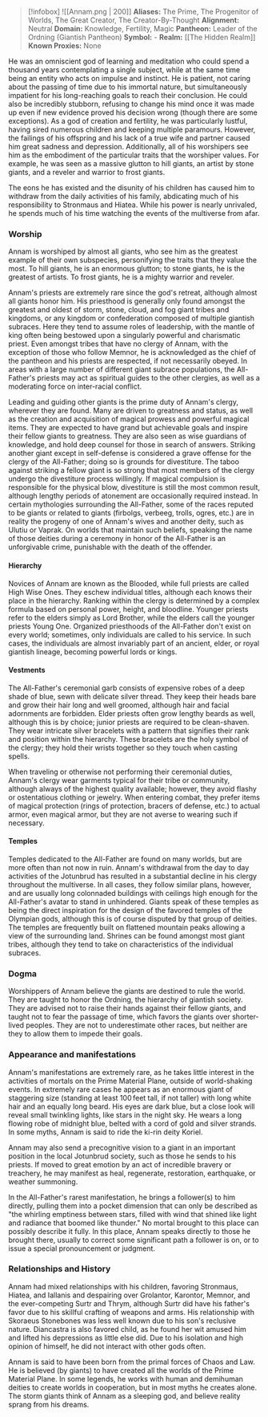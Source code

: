 > [!infobox]
> ![[Annam.png | 200]]
>  **Aliases:** The Prime, The Progenitor of Worlds, The Great Creator, The Creator-By-Thought
> **Alignment:** Neutral
> **Domain:** Knowledge, Fertility, Magic
> **Pantheon:** Leader of the Ordning (Giantish Pantheon)
> **Symbol:** -
> **Realm:** [[The Hidden Realm]]
> **Known Proxies:** None 

He was an omniscient god of learning and meditation who could spend a thousand years contemplating a single subject, while at the same time being an entity who acts on impulse and instinct. He is patient, not caring about the passing of time due to his immortal nature, but simultaneously impatient for his long-reaching goals to reach their conclusion. He could also be incredibly stubborn, refusing to change his mind once it was made up even if new evidence proved his decision wrong (though there are some exceptions). As a god of creation and fertility, he was particularly lustful, having sired numerous children and keeping multiple paramours. However, the failings of his offspring and his lack of a true wife and partner caused him great sadness and depression. Additionally, all of his worshipers see him as the embodiment of the particular traits that the worshiper values. For example, he was seen as a massive glutton to hill giants, an artist by stone giants, and a reveler and warrior to frost giants.

The eons he has existed and the disunity of his children has caused him to withdraw from the daily activities of his family, abdicating much of his responsibility to Stronmaus and Hiatea. While his power is nearly unrivaled, he spends much of his time watching the events of the multiverse from afar.

### Worship

Annam is worshiped by almost all giants, who see him as the greatest example of their own subspecies, personifying the traits that they value the most. To hill giants, he is an enormous glutton; to stone giants, he is the greatest of artists. To frost giants, he is a mighty warrior and reveler.

Annam's priests are extremely rare since the god's retreat, although almost all giants honor him. His priesthood is generally only found amongst the greatest and oldest of storm, stone, cloud, and fog giant tribes and kingdoms, or any kingdom or confederation composed of multiple giantish subraces. Here they tend to assume roles of leadership, with the mantle of king often being bestowed upon a singularly powerful and charismatic priest. Even amongst tribes that have no clergy of Annam, with the exception of those who follow Memnor, he is acknowledged as the chief of the pantheon and his priests are respected, if not necessarily obeyed. In areas with a large number of different giant subrace populations, the All-Father's priests may act as spiritual guides to the other clergies, as well as a moderating force on inter-racial conflict.

Leading and guiding other giants is the prime duty of Annam's clergy, wherever they are found. Many are driven to greatness and status, as well as the creation and acquisition of magical prowess and powerful magical items. They are expected to have grand but achievable goals and inspire their fellow giants to greatness. They are also seen as wise guardians of knowledge, and hold deep counsel for those in search of answers. Striking another giant except in self-defense is considered a grave offense for the clergy of the All-Father; doing so is grounds for divestiture. The taboo against striking a fellow giant is so strong that most members of the clergy undergo the divestiture process willingly. If magical compulsion is responsible for the physical blow, divestiture is still the most common result, although lengthy periods of atonement are occasionally required instead. In certain mythologies surrounding the All-Father, some of the races reputed to be giants or related to giants (firbolgs, verbeeg, trolls, ogres, etc.) are in reality the progeny of one of Annam's wives and another deity, such as Ulutiu or Vaprak. On worlds that maintain such beliefs, speaking the name of those deities during a ceremony in honor of the All-Father is an unforgivable crime, punishable with the death of the offender.

#### Hierarchy
Novices of Annam are known as the Blooded, while full priests are called High Wise Ones. They eschew individual titles, although each knows their place in the hierarchy. Ranking within the clergy is determined by a complex formula based on personal power, height, and bloodline. Younger priests refer to the elders simply as Lord Brother, while the elders call the younger priests Young One. Organized priesthoods of the All-Father don't exist on every world; sometimes, only individuals are called to his service. In such cases, the individuals are almost invariably part of an ancient, elder, or royal giantish lineage, becoming powerful lords or kings.

#### Vestments
The All-Father's ceremonial garb consists of expensive robes of a deep shade of blue, sewn with delicate silver thread. They keep their heads bare and grow their hair long and well groomed, although hair and facial adornments are forbidden. Elder priests often grow lengthy beards as well, although this is by choice; junior priests are required to be clean-shaven. They wear intricate silver bracelets with a pattern that signifies their rank and position within the hierarchy. These bracelets are the holy symbol of the clergy; they hold their wrists together so they touch when casting spells.

When traveling or otherwise not performing their ceremonial duties, Annam's clergy wear garments typical for their tribe or community, although always of the highest quality available; however, they avoid flashy or ostentatious clothing or jewelry. When entering combat, they prefer items of magical protection (rings of protection, bracers of defense, etc.) to actual armor, even magical armor, but they are not averse to wearing such if necessary.

#### Temples
Temples dedicated to the All-Father are found on many worlds, but are more often than not now in ruin. Annam's withdrawal from the day to day activities of the Jotunbrud has resulted in a substantial decline in his clergy throughout the multiverse. In all cases, they follow similar plans, however, and are usually long colonnaded buildings with ceilings high enough for the All-Father's avatar to stand in unhindered. Giants speak of these temples as being the direct inspiration for the design of the favored temples of the Olympian gods, although this is of course disputed by that group of deities. The temples are frequently built on flattened mountain peaks allowing a view of the surrounding land. Shrines can be found amongst most giant tribes, although they tend to take on characteristics of the individual subraces.

### Dogma
Worshippers of Annam believe the giants are destined to rule the world. They are taught to honor the Ordning, the hierarchy of giantish society. They are advised not to raise their hands against their fellow giants, and taught not to fear the passage of time, which favors the giants over shorter-lived peoples. They are not to underestimate other races, but neither are they to allow them to impede their goals.

### Appearance and manifestations
Annam's manifestations are extremely rare, as he takes little interest in the activities of mortals on the Prime Material Plane, outside of world-shaking events. In extremely rare cases he appears as an enormous giant of staggering size (standing at least 100 feet tall, if not taller) with long white hair and an equally long beard. His eyes are dark blue, but a close look will reveal small twinkling lights, like stars in the night sky. He wears a long flowing robe of midnight blue, belted with a cord of gold and silver strands. In some myths, Annam is said to ride the ki-rin deity Koriel.

Annam may also send a precognitive vision to a giant in an important position in the local Jotunbrud society, such as those he sends to his priests. If moved to great emotion by an act of incredible bravery or treachery, he may manifest as heal, regenerate, restoration, earthquake, or weather summoning.

In the All-Father's rarest manifestation, he brings a follower(s) to him directly, pulling them into a pocket dimension that can only be described as "the whirling emptiness between stars, filled with wind that shined like light and radiance that boomed like thunder." No mortal brought to this place can possibly describe it fully. In this place, Annam speaks directly to those he brought there, usually to correct some significant path a follower is on, or to issue a special pronouncement or judgment.

### Relationships and History
Annam had mixed relationships with his children, favoring Stronmaus, Hiatea, and Iallanis and despairing over Grolantor, Karontor, Memnor, and the ever-competing Surtr and Thrym, although Surtr did have his father's favor due to his skillful crafting of weapons and arms. His relationship with Skoraeus Stonebones was less well known due to his son's reclusive nature. Diancastra is also favored child, as he found her wit amused him and lifted his depressions as little else did. Due to his isolation and high opinion of himself, he did not interact with other gods often.

Annam is said to have been born from the primal forces of Chaos and Law. He is believed (by giants) to have created all the worlds of the Prime Material Plane. In some legends, he works with human and demihuman deities to create worlds in cooperation, but in most myths he creates alone. The storm giants think of Annam as a sleeping god, and believe reality sprang from his dreams.